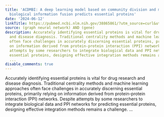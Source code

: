 ```yaml
---
title: 'ACDMBI: A deep learning model based on community division and multi-source
  biological information fusion predicts essential proteins'
date: '2024-06-12'
linkTitle: https://pubmed.ncbi.nlm.nih.gov/38865861/?utm_source=curl&utm_medium=rss&utm_campaign=pubmed-2&utm_content=1x5bM_TNL8gjogAcnslpo2s2PbDe-61JVM2h9yowOYSiZ7Dkrt&fc=20220919211934&ff=20240613182056&v=2.18.0.post9+e462414
source: (graph neural network) AND (gene)
description: Accurately identifying essential proteins is vital for drug research
  and disease diagnosis. Traditional centrality methods and machine learning approaches
  often face challenges in accurately discerning essential proteins, primarily relying
  on information derived from protein-protein interaction (PPI) networks. Despite
  attempts by some researchers to integrate biological data and PPI networks for predicting
  essential proteins, designing effective integration methods remains a challenge.
  ...
disable_comments: true
---
```

Accurately identifying essential proteins is vital for drug research and disease diagnosis. Traditional centrality methods and machine learning approaches often face challenges in accurately discerning essential proteins, primarily relying on information derived from protein-protein interaction (PPI) networks. Despite attempts by some researchers to integrate biological data and PPI networks for predicting essential proteins, designing effective integration methods remains a challenge. ...